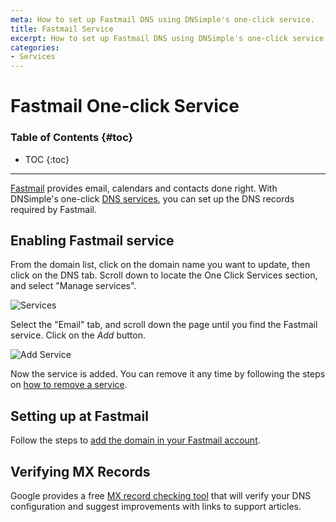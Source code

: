 ```yaml
---
meta: How to set up Fastmail DNS using DNSimple's one-click service.
title: Fastmail Service
excerpt: How to set up Fastmail DNS using DNSimple's one-click service.
categories:
- Services
---
```


# Fastmail One-click Service

### Table of Contents {#toc}

* TOC
{:toc}

---

[Fastmail](https://www.fastmail.com) provides email, calendars and contacts done right. With DNSimple's one-click [DNS services](/categories/services/), you can set up the DNS records required by Fastmail.


## Enabling Fastmail service

From the domain list, click on the domain name you want to update, then click on the DNS tab. Scroll down to locate the One Click Services section, and select "Manage services".

![Services](/files/services-dns-page-add.png)

Select the "Email" tab, and scroll down the page until you find the Fastmail service. Click on the *Add* button.

![Add Service](/files/services-fastmail.png)

Now the service is added. You can remove it any time by following the steps on [how to remove a service](/articles/services/#removing-services).


## Setting up at Fastmail

Follow the steps to [add the domain in your Fastmail account](https://www.fastmail.help/hc/en-us/articles/1500000280261).

## Verifying MX Records

Google provides a free [MX record checking tool](https://toolbox.googleapps.com/apps/checkmx) that will verify your DNS configuration and suggest improvements with links to support articles.

